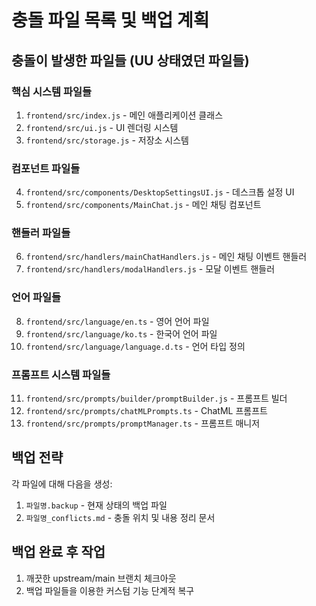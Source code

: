 # 충돌 파일 목록 및 백업 계획

## 충돌이 발생한 파일들 (UU 상태였던 파일들)

### 핵심 시스템 파일들
1. `frontend/src/index.js` - 메인 애플리케이션 클래스
2. `frontend/src/ui.js` - UI 렌더링 시스템
3. `frontend/src/storage.js` - 저장소 시스템

### 컴포넌트 파일들
4. `frontend/src/components/DesktopSettingsUI.js` - 데스크톱 설정 UI
5. `frontend/src/components/MainChat.js` - 메인 채팅 컴포넌트

### 핸들러 파일들
6. `frontend/src/handlers/mainChatHandlers.js` - 메인 채팅 이벤트 핸들러
7. `frontend/src/handlers/modalHandlers.js` - 모달 이벤트 핸들러

### 언어 파일들
8. `frontend/src/language/en.ts` - 영어 언어 파일
9. `frontend/src/language/ko.ts` - 한국어 언어 파일
10. `frontend/src/language/language.d.ts` - 언어 타입 정의

### 프롬프트 시스템 파일들
11. `frontend/src/prompts/builder/promptBuilder.js` - 프롬프트 빌더
12. `frontend/src/prompts/chatMLPrompts.ts` - ChatML 프롬프트
13. `frontend/src/prompts/promptManager.ts` - 프롬프트 매니저

## 백업 전략

각 파일에 대해 다음을 생성:
1. `파일명.backup` - 현재 상태의 백업 파일
2. `파일명_conflicts.md` - 충돌 위치 및 내용 정리 문서

## 백업 완료 후 작업
1. 깨끗한 upstream/main 브랜치 체크아웃
2. 백업 파일들을 이용한 커스텀 기능 단계적 복구